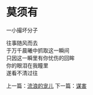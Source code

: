 # 莫须有
一小撮坏分子

往事随风而去\
于万千晨曦中抓取这一瞬间\
只因这一瞬里有你忧伤的回眸\
你的眼泪在我瞳里\
遂看不清过往


上一篇：[流浪的宠儿](9fe86a39176049a6bba9ce417231c63b.md)  下一篇：[谋害](71a4d20194c446e6955ff29b4b5512fb.md)
